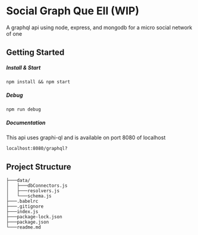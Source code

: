 #  Social Graph Que Ell (WIP)

A graphql api using node, express, and mongodb for a micro social network of one

## Getting Started
##### Install & Start
```npm install && npm start```
##### Debug
```npm run debug```

##### Documentation

This api uses graphi-ql and is available on port 8080 of localhost

```localhost:8080/graphql?```

## Project Structure
```
├───data/
│   ├───dbConnectors.js
│   ├───resolvers.js
│   └───schema.js
├───.babelrc
├───.gitignore
├───index.js
├───package-lock.json
├───package.json
└───readme.md
```
